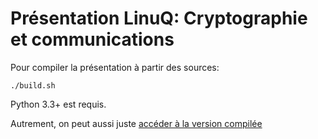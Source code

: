 # Présentation LinuQ: Cryptographie et communications

Pour compiler la présentation à partir des sources:

    ./build.sh

Python 3.3+ est requis.

Autrement, on peut aussi juste [accéder à la version compilée](https://rawgit.com/hsoft/linuq-crypto/presentation.html)

